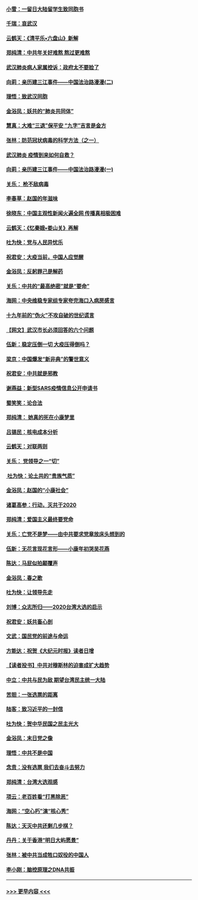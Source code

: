#### [小雪：一留日大陆留学生致同胞书](../pages/nsc993/n11834624.md?t=01312155) 
#### [千瑞：哀武汉](../pages/nsc993/n11833647.md?t=01312155) 
#### [云鹤天：《清平乐▪六盘山》新解](../pages/nsc993/n11833611.md?t=01312155) 
#### [郑纯清：中共年关好难熬 熬过更难熬](../pages/nsc993/n11833489.md?t=01312155) 
#### [武汉肺炎病人家属控诉：政府太不要脸了](../pages/nsc993/n11833205.md?t=01312155) 
#### [向莉：亲历建三江事件——中国法治路漫漫(二)](../pages/nsc993/n11829102.md?t=01312155) 
#### [理悟：致武汉同胞](../pages/nsc993/n11831522.md?t=01312155) 
#### [金浴凤：妖共的“肺炎共同体”](../pages/nsc993/n11829448.md?t=01312155) 
#### [慧真：大难“三退”保平安 “九字”吉言是金方](../pages/nsc993/n11829501.md?t=01312155) 
#### [张林：防范冠状病毒的科学方法（之一）](../pages/nsc993/n11828618.md?t=01312155) 
#### [武汉肺炎 疫情到来如何自救？](../pages/nsc993/n11827632.md?t=01312155) 
#### [向莉：亲历建三江事件——中国法治路漫漫(一)](../pages/nsc993/n11827190.md?t=01312155) 
#### [关乐： 枪不敌病毒](../pages/nsc993/n11826746.md?t=01312155) 
#### [李春草：赵国的年滋味](../pages/nsc993/n11826321.md?t=01312155) 
#### [徐晓东：中国主观性新闻火遍全网 传播真相极困难](../pages/nsc993/n11826508.md?t=01312155) 
#### [云鹤天：《忆秦娥▪娄山关》再解](../pages/nsc993/n11824682.md?t=01312155) 
#### [吐为快：党与人民异忧乐](../pages/nsc993/n11824660.md?t=01312155) 
#### [祝君安：大疫当前，中国人应觉醒](../pages/nsc993/n11821946.md?t=01312155) 
#### [金浴凤：反躬罪己是解药](../pages/nsc993/n11820280.md?t=01312155) 
#### [关乐：中共的“最高绝密”就是“要命”](../pages/nsc993/n11816946.md?t=01312155) 
#### [海网：中央维稳专家组专家夸完海口入病房感言](../pages/nsc993/n11815138.md?t=01312155) 
#### [十九年前的“伪火”不攻自破的世纪谎言](../pages/nsc993/n11813238.md?t=01312155) 
#### [【网文】武汉市长必须回答的六个问题](../pages/nsc993/n11813848.md?t=01312155) 
#### [伍新：稳定压倒一切 大疫压得倒吗？](../pages/nsc993/n11812634.md?t=01312155) 
#### [梁京：中国爆发“新非典”的警世意义](../pages/nsc993/n11812554.md?t=01312155) 
#### [祝君安：中共就是邪教](../pages/nsc993/n11812431.md?t=01312155) 
#### [谢燕益：新型SARS疫情信息公开申请书](../pages/nsc993/n11808840.md?t=01312155) 
#### [蜀笑笑：论合法](../pages/nsc993/n11808064.md?t=01312155) 
#### [郑纯清： 她真的死在小康梦里](../pages/nsc993/n11806623.md?t=01312155) 
#### [吕锡民：核电成本分析](../pages/nsc993/n11806284.md?t=01312155) 
#### [云鹤天：对联两则](../pages/nsc993/n11805957.md?t=01312155) 
#### [关乐： 党领导之一“切”](../pages/nsc993/n11804505.md?t=01312155) 
#### [ 吐为快：论土共的“贵族气质”](../pages/nsc993/n11804490.md?t=01312155) 
#### [金浴凤：赵国的“小康社会”](../pages/nsc993/n11804452.md?t=01312155) 
#### [诸葛高参：行动，灭共于2020](../pages/nsc993/n11804120.md?t=01312155) 
#### [郑纯清：爱国主义最终要党命](../pages/nsc993/n11802197.md?t=01312155) 
#### [关乐：亡党不是梦——由中共要求党章放床头想到的](../pages/nsc993/n11802156.md?t=01312155) 
#### [伍新：无花言现花言形——小康年初哭吴花燕](../pages/nsc993/n11800044.md?t=01312155) 
#### [陈达：马屁似拍颠覆声](../pages/nsc993/n11800010.md?t=01312155) 
#### [金浴凤：春之歌](../pages/nsc993/n11797687.md?t=01312155) 
#### [吐为快：让领导先走](../pages/nsc993/n11797512.md?t=01312155) 
#### [刘博：众志所归——2020台湾大选的启示](../pages/nsc993/n11796878.md?t=01312155) 
#### [祝君安：妖共畜心剖](../pages/nsc993/n11794273.md?t=01312155) 
#### [文武：国民党的前途与命运](../pages/nsc993/n11794198.md?t=01312155) 
#### [方能达：祝贺《大纪元时报》读者日增](../pages/nsc993/n11793807.md?t=01312155) 
#### [【读者投书】中共对穆斯林的迫害成扩大趋势](../pages/nsc993/n11791371.md?t=01312155) 
#### [中立：中共与民为敌 期望台湾民主统一大陆](../pages/nsc993/n11790392.md?t=01312155) 
#### [苦胆：一张选票的距离](../pages/nsc993/n11788914.md?t=01312155) 
#### [陆客：致习近平的一封信](../pages/nsc993/n11788867.md?t=01312155) 
#### [吐为快：贺中华民国之民主光大](../pages/nsc993/n11788618.md?t=01312155) 
#### [金浴凤：末日党之像](../pages/nsc993/n11787475.md?t=01312155) 
#### [理悟：中共不是中国](../pages/nsc993/n11787463.md?t=01312155) 
#### [念贲：没有选票  我们去奋斗去努力](../pages/nsc993/n11787398.md?t=01312155) 
#### [郑纯清：台湾大选观感](../pages/nsc993/n11786210.md?t=01312155) 
#### [项云：老百姓看“打黑除恶”](../pages/nsc993/n11785398.md?t=01312155) 
#### [海网：“空心朽”演“核心秀”](../pages/nsc993/n11783874.md?t=01312155) 
#### [陈达：天灭中共还剩几步棋？](../pages/nsc993/n11783719.md?t=01312155) 
#### [丹丹：关于香港“明日大屿愿景”](../pages/nsc993/n11783273.md?t=01312155) 
#### [张林：被中共当成牲口奴役的中国人](../pages/nsc993/n11782397.md?t=01312155) 
#### [李小刚：脑控原理之DNA共振](../pages/nsc993/n11780962.md?t=01312155) 

----
#### [ >>> 更早内容 <<< ](../indexes/nsc993-earlier.md)
